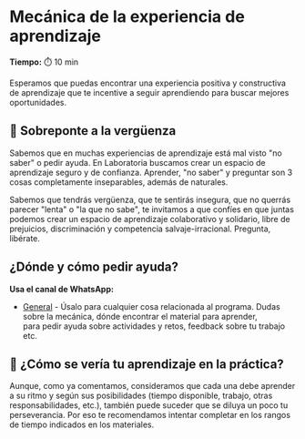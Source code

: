 # Mecánica de la experiencia de aprendizaje

**Tiempo:** ⏱️️ 10 min

Esperamos que puedas encontrar una experiencia positiva y constructiva de aprendizaje que te incentive a seguir aprendiendo para buscar mejores oportunidades.

## 🫣 Sobreponte a la vergüenza
Sabemos que en muchas experiencias de aprendizaje está mal visto "no saber" o pedir ayuda. En Laboratoria buscamos crear un espacio de aprendizaje seguro y de confianza. Aprender, "no saber" y preguntar son 3 cosas completamente inseparables, además de naturales. 

Sabemos que tendrás vergüenza, que te sentirás insegura, que no querrás parecer "lenta" o "la que no sabe", te invitamos a que confíes en que juntas podemos crear un espacio de aprendizaje colaborativo y solidario, libre de prejuicios, discriminación y competencia salvaje-irracional. Pregunta, libérate.

## ¿Dónde y cómo pedir ayuda?
**Usa el canal de WhatsApp:**
- ⁠[General](https://chat.whatsapp.com/IDIBx4J3AqX08FjyMjIAn0) - Úsalo para cualquier cosa relacionada al programa. Dudas sobre la mecánica, dónde encontrar el material para aprender, para pedir ayuda sobre actividades y retos, feedback sobre tu trabajo etc.

## 🍯 ¿Cómo se vería tu aprendizaje en la práctica?
Aunque, como ya comentamos, consideramos que cada una debe aprender a su ritmo y según sus posibilidades (tiempo disponible, trabajo, otras responsabilidades, etc.), también puede suceder que se diluya un poco tu perseverancia. Por eso te recomendamos intentar completar en los rangos de tiempo indicados en los materiales.
